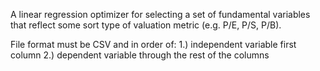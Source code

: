 A linear regression optimizer for selecting a set of fundamental variables that reflect some sort type of valuation metric (e.g. P/E, P/S, P/B). 

File format must be CSV and in order of:
1.) independent variable first column
2.) dependent variable through the rest of the columns
